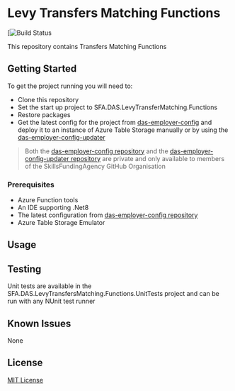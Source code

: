 # Levy Transfers Matching Functions

[![Build Status]()

This repository contains Transfers Matching Functions

## Getting Started

To get the project running you will need to:

* Clone this repository
* Set the start up project to SFA.DAS.LevyTransferMatching.Functions
* Restore packages
* Get the latest config for the project from [das-employer-config](https://github.com/SkillsFundingAgency/das-employer-config) and deploy it to an instance of Azure Table Storage manually or by using the [das-employer-config-updater](https://github.com/SkillsFundingAgency/das-employer-config-updater)

> Both the [das-employer-config repository](https://github.com/SkillsFundingAgency/das-employer-config) and the [das-employer-config-updater repository](https://github.com/SkillsFundingAgency/das-employer-config-updater) are private and only available to members of the SkillsFundingAgency GitHub Organisation

### Prerequisites

* Azure Function tools
* An IDE supporting .Net8
* The latest configuration from [das-employer-config repository](https://github.com/SkillsFundingAgency/das-employer-config)
* Azure Table Storage Emulator

## Usage

## Testing

Unit tests are available in the SFA.DAS.LevyTransfersMatching.Functions.UnitTests project and can be run with any NUnit test runner

## Known Issues

None

## License

[MIT License](https://choosealicense.com/licenses/mit/)